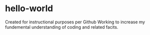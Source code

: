 # hello-world
Created for instructional purposes per Github
Working to increase my fundemental understanding of coding and related facits.
